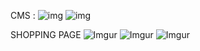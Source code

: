 CMS : 
![img](https://i.imgur.com/qN1wNwc.png)
![img](https://laravel.com/img/logotype.min.svg)

SHOPPING PAGE ![Imgur](https://i.imgur.com/7Jnd0A3.png)
![Imgur](https://i.imgur.com/8LW2JCX.png)
![Imgur](https://i.imgur.com/erv5CZT.png)
